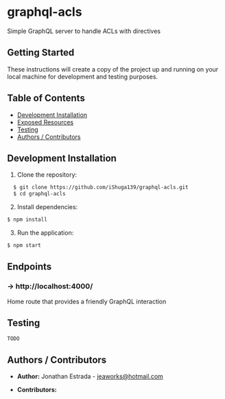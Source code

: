# graphql-acls
Simple GraphQL server to handle ACLs with directives

## Getting Started

These instructions will create a copy of the project up and running on your local machine for development and testing purposes.

## Table of Contents

- [Development Installation](#Development%20Installation)
- [Exposed Resources](#Exposed%20Resources)
- [Testing](#Testing)
- [Authors / Contributors](#authors-contributors)

<a name="Development Installation"></a>
## Development Installation

1. Clone the repository:

```bash
  $ git clone https://github.com/iShuga139/graphql-acls.git
  $ cd graphql-acls
```

2. Install dependencies:

  ```bash
  $ npm install
  ```

3. Run the application:

  ```bash
  $ npm start
  ```

<a name="Exposed Resources"></a>
## Endpoints

### -> http://localhost:4000/
Home route that provides a friendly GraphQL interaction


<a name="Testing"></a>
## Testing

```TODO```

<a name="authors-contributors"></a>
## Authors / Contributors

- **Author:** Jonathan Estrada - <jeaworks@hotmail.com>

- **Contributors:**
